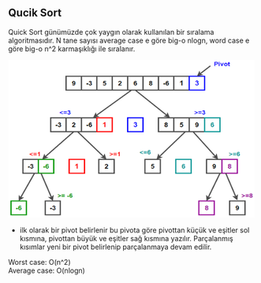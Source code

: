 ## Qucik Sort

Quick Sort günümüzde çok yaygın olarak kullanılan bir sıralama algoritmasıdır. N tane sayısı average case e göre big-o nlogn, word case e göre big-o n^2 karmaşıklığı ile sıralanır.

<img src="https://raw.githubusercontent.com/Kodluyoruz/taskforce/main/veri-yapilari-algoritmalar/quick-sort/figures/Quicksort.png" alt="quick sort" width="500" height="320">

- ilk olarak bir pivot belirlenir bu pivota göre pivottan küçük ve eşitler sol kısmına, pivottan büyük ve eşitler sağ kısmına yazılır. Parçalanmış kısımlar yeni bir pivot belirlenip parçalanmaya devam edilir.

Worst case: O(n^2) <br>
Average case: O(nlogn)